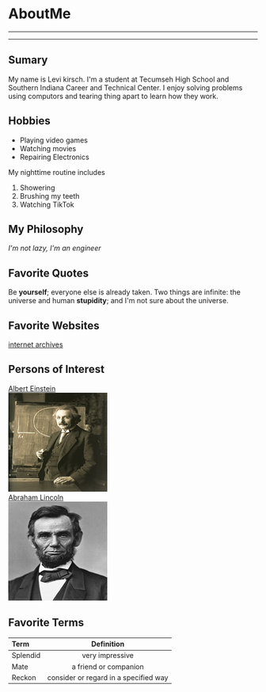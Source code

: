 # AboutMe
---
---
## Sumary

My name is Levi kirsch. I'm a student at Tecumseh High School and Southern Indiana Career and Technical Center. I enjoy solving problems using computors and tearing thing apart to learn how they work.

[1]: https://en.wikipedia.org/wiki/Albert_Einstein
[2]: https://en.wikipedia.org/wiki/Abraham_Lincoln

## Hobbies

- Playing video games
- Watching movies
- Repairing Electronics

My nighttime routine includes
1. Showering
2. Brushing my teeth
3. Watching TikTok

## My Philosophy 

*I'm not lazy, I'm an engineer*

## Favorite Quotes

Be **yourself**; everyone else is already taken.
Two things are infinite: the universe and human **stupidity**; and I'm not sure about the universe.

## Favorite Websites

[internet archives](https://web.archive.org)

## Persons of Interest

[Albert Einstein][1]<br>
<kbd>
<img src="https://github.com/kirschl/AboutMe/blob/main/img/Einstein.jpg" height="200px" width="200px">
</kbd><br>
[Abraham Lincoln][2]<br>
<kbd>
<img src="https://github.com/kirschl/AboutMe/blob/main/img/Lincoln.jpg" height="200px" width="200px">
</kbd>

## Favorite Terms

|Term|Definition|
|:-|:----:|
|Splendid|very impressive|
|Mate|a friend or companion|
|Reckon|consider or regard in a specified way|


